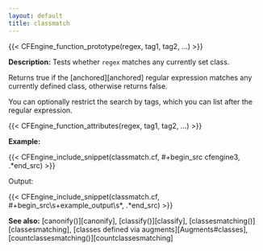 ```yaml
---
layout: default
title: classmatch
---
```


{{< CFEngine_function_prototype(regex, tag1, tag2, ...) >}}

**Description:** Tests whether `regex` matches any currently set class.

Returns true if the [anchored][anchored] regular expression matches any
currently defined class, otherwise returns false.

You can optionally restrict the search by tags, which you can list after the regular expression.

{{< CFEngine_function_attributes(regex, tag1, tag2, ...) >}}

**Example:**

{{< CFEngine_include_snippet(classmatch.cf, #\+begin_src cfengine3, .*end_src) >}}

Output:

{{< CFEngine_include_snippet(classmatch.cf, #\+begin_src\s+example_output\s*, .*end_src) >}}

**See also:** [canonify()][canonify], [classify()][classify], [classesmatching()][classesmatching], [classes defined via augments][Augments#classes], [countclassesmatching()][countclassesmatching]
